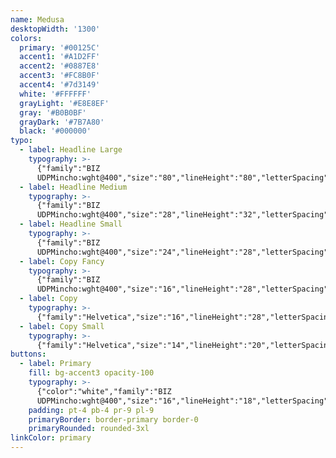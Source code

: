 ```yaml
---
name: Medusa
desktopWidth: '1300'
colors:
  primary: '#00125C'
  accent1: '#A1D2FF'
  accent2: '#0887E8'
  accent3: '#FC8B0F'
  accent4: '#7d3149'
  white: '#FFFFFF'
  grayLight: '#E8E8EF'
  gray: '#B0B0BF'
  grayDark: '#7B7A80'
  black: '#000000'
typo:
  - label: Headline Large
    typography: >-
      {"family":"BIZ
      UDPMincho:wght@400","size":"80","lineHeight":"80","letterSpacing":"-2","margin":"80","smSize":"40","smLineHeight":"50","smLetterSpacing":"-2","smMargin":"40"}
  - label: Headline Medium
    typography: >-
      {"family":"BIZ
      UDPMincho:wght@400","size":"28","lineHeight":"32","letterSpacing":"0","margin":"32","smSize":"28","smLineHeight":"32","smLetterSpacing":"0","smMargin":"32"}
  - label: Headline Small
    typography: >-
      {"family":"BIZ
      UDPMincho:wght@400","size":"24","lineHeight":"28","letterSpacing":"0","margin":"28","smSize":"24","smLineHeight":"28","smLetterSpacing":"0","smMargin":"28"}
  - label: Copy Fancy
    typography: >-
      {"family":"BIZ
      UDPMincho:wght@400","size":"16","lineHeight":"28","letterSpacing":"0","margin":"28","smSize":"16","smLineHeight":"28","smLetterSpacing":"0","smMargin":"28"}
  - label: Copy
    typography: >-
      {"family":"Helvetica","size":"16","lineHeight":"28","letterSpacing":"0","margin":"28","smSize":"16","smLineHeight":"28","smLetterSpacing":"0","smMargin":"28"}
  - label: Copy Small
    typography: >-
      {"family":"Helvetica","size":"14","lineHeight":"20","letterSpacing":"0","margin":"28","smSize":"14","smLineHeight":"20","smLetterSpacing":"0","smMargin":"28"}
buttons:
  - label: Primary
    fill: bg-accent3 opacity-100
    typography: >-
      {"color":"white","family":"BIZ
      UDPMincho:wght@400","size":"16","lineHeight":"18","letterSpacing":"0","smSize":"16","smLineHeight":"18","smLetterSpacing":"0"}
    padding: pt-4 pb-4 pr-9 pl-9
    primaryBorder: border-primary border-0
    primaryRounded: rounded-3xl
linkColor: primary
---
```


